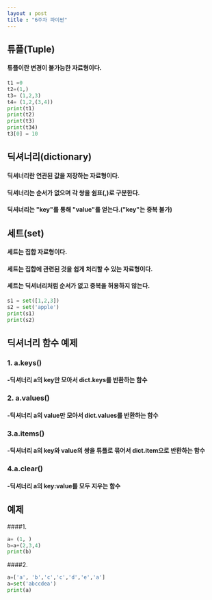 ```yaml
---
layout : post 
title : "6주차 파이썬"
---
```




## 튜플(Tuple)
#### 튜플이란 변경이 불가능한 자료형이다.

```python
t1 =0
t2=(1,)
t3= (1,2,3)
t4= (1,2,(3,4))
print(t1)
print(t2)
print(t3)
print(t34)
t3[0] = 10

```
## 딕셔너리(dictionary)
#### 딕셔너리란 연관된 값을 저장하는 자료형이다.
#### 딕셔너리는 순서가 없으며 각 쌍을 쉼표(,)로 구분한다.
#### 딕셔너리는 "key"를 통해 "value"를 얻는다.("key"는 중복 불가)
 
## 세트(set)
#### 세트는 집합 자료형이다.
#### 세트는 집합에 관련된 것을 쉽게 처리할 수 있는 자료형이다.
#### 세트는 딕셔너리처럼 순서가 없고 중복을 허용하지 않는다.

```python
s1 = set([1,2,3])
s2 = set('apple')
print(s1)
print(s2)

```
## 딕셔너리 함수 예제
### 1. a.keys()
#### -딕셔너리 a의 key만 모아서 dict.keys를 반환하는 함수
### 2. a.values()
#### -딕셔너리 a의 value만 모아서 dict.values를 반환하는 함수
### 3.a.items()
#### -딕셔너리 a의 key와 value의 쌍을 튜플로 묶어서 dict.item으로 반환하는 함수
### 4.a.clear()
#### -딕셔너리 a의 key:value를 모두 지우는 함수

## 예제
####1.
```python
a= (1, )
b=a+(2,3,4)
print(b)

```
####2.
```python
a=['a', 'b','c','c','d','e','a']
a=set('abccdea')
print(a)
```
